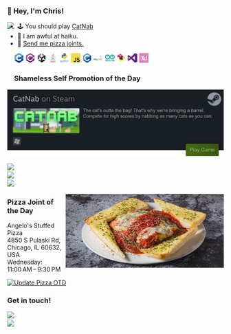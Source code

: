 ### 🤙 Hey, I'm Chris!  
[<img src="https://media0.giphy.com/media/lJNoBCvQYp7nq/giphy.gif" align="left" height=125>]()

- 🕹️ You should play [CatNab](https://store.steampowered.com/app/1881800/CatNab/)
- 🔨 I am awful at haiku.
- 🍕 [Send me pizza joints.](mailto:chris@topher.games)  
  
<img src="https://raw.githubusercontent.com/devicons/devicon/2ae2a900d2f041da66e950e4d48052658d850630/icons/cplusplus/cplusplus-original.svg" height=22.5/> <img src="https://raw.githubusercontent.com/devicons/devicon/2ae2a900d2f041da66e950e4d48052658d850630/icons/csharp/csharp-original.svg" height=22.5/> <img src="https://raw.githubusercontent.com/devicons/devicon/2ae2a900d2f041da66e950e4d48052658d850630/icons/unity/unity-original.svg" height=22.5/> <img src="https://raw.githubusercontent.com/devicons/devicon/2ae2a900d2f041da66e950e4d48052658d850630/icons/java/java-original-wordmark.svg" height=22.5/> <img src="https://raw.githubusercontent.com/devicons/devicon/2ae2a900d2f041da66e950e4d48052658d850630/icons/python/python-original-wordmark.svg" height=22.5/> <img src="https://raw.githubusercontent.com/devicons/devicon/2ae2a900d2f041da66e950e4d48052658d850630/icons/javascript/javascript-original.svg" height=22.5/>  <img src="https://raw.githubusercontent.com/devicons/devicon/2ae2a900d2f041da66e950e4d48052658d850630/icons/c/c-original.svg" height=22.5/> <img src="https://raw.githubusercontent.com/devicons/devicon/2ae2a900d2f041da66e950e4d48052658d850630/icons/mysql/mysql-original-wordmark.svg" height=22.5/>  <img src="https://raw.githubusercontent.com/devicons/devicon/2ae2a900d2f041da66e950e4d48052658d850630/icons/arduino/arduino-original-wordmark.svg" height=22.5/> <img src="https://raw.githubusercontent.com/devicons/devicon/2ae2a900d2f041da66e950e4d48052658d850630/icons/jetbrains/jetbrains-original.svg" height=22.5/> <img src="https://raw.githubusercontent.com/devicons/devicon/2ae2a900d2f041da66e950e4d48052658d850630/icons/visualstudio/visualstudio-plain.svg" height=22.5/> <img src="https://raw.githubusercontent.com/devicons/devicon/2ae2a900d2f041da66e950e4d48052658d850630/icons/xd/xd-plain.svg" height=22.5/>

### Shameless Self Promotion of the Day  

[![CatNab's Steam Page](catnab_steam_widget.png)](https://store.steampowered.com/app/1881800/CatNab/)  

[<img src="https://img.shields.io/badge/Steam Dev Page-grey?style=for-the-badge&logo=steam&logoColor=blue">](https://store.steampowered.com/developer/tophergames/)    
[<img src="https://img.shields.io/badge/topher.games-green?style=for-the-badge&logo=internetexplorer&logoColor=white">](https://topher.games)  
[<img src="https://img.shields.io/badge/YouTube-red?style=for-the-badge&logo=youtube&logoColor=white">](https://www.youtube.com/channel/UC_2gdIAt45SekjdQIb-rbjw)

[<img src="pizza.jpg" align="right" height=172 width=368>](pizza.jpg)
### Pizza Joint of the Day  

Angelo's Stuffed Pizza  
4850 S Pulaski Rd, Chicago, IL 60632, USA  
Wednesday: 11:00 AM – 9:30 PM

[![Update Pizza OTD](https://github.com/pizzatree/pizzatree/actions/workflows/build.yml/badge.svg)](https://github.com/pizzatree/pizzatree/actions/workflows/build.yml)  

### Get in touch!  

[<img src="https://img.shields.io/badge/eMail-orange?style=for-the-badge&logo=gmail&logoColor=white">](mailto:chris@topher.games)  
[<img src="https://img.shields.io/badge/LinkedIn-0077B5?style=for-the-badge&logo=linkedin&logoColor=white">](https://www.linkedin.com/in/topherbrandt/)  

<!--
Some inspiration from https://dev.to/dancurtis/self-updating-github-profile-readme-with-javascript-lhm

Here are some ideas to get you started:

- 🔭 I’m currently working on ...
- 🌱 I’m currently learning ...
- 👯 I’m looking to collaborate on ...
- 🤔 I’m looking for help with ...
- 💬 Ask me about ...
- 📫 How to reach me: ...
- 😄 Pronouns: ...
- ⚡ Fun fact: ...
-->
